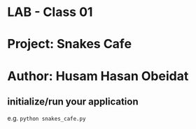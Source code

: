 # LAB - Class 01
# Project: Snakes Cafe
# Author: Husam Hasan Obeidat


## initialize/run your application
e.g. <code>python snakes_cafe.py</code>